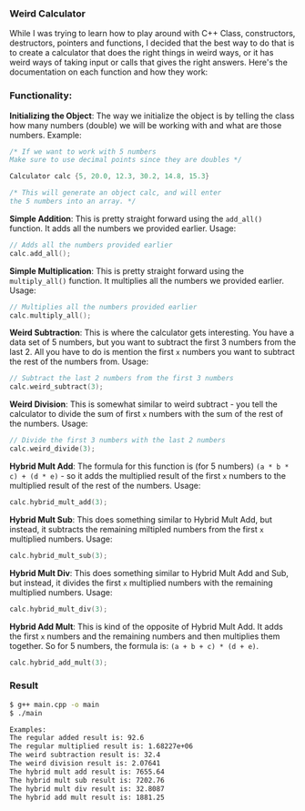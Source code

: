 ### Weird Calculator

While I was trying to learn how to play around with C++ Class, constructors, destructors, pointers and functions, I decided that the best way to do that is to create a calculator that does the right things in weird ways, or it has weird ways of taking input or calls that gives the right answers. Here's the documentation on each function and how they work:

### Functionality:

**Initializing the Object**: The way we initialize the object is by telling the class how many numbers (double) we will be working with and what are those numbers. Example:
```C++
/* If we want to work with 5 numbers 
Make sure to use decimal points since they are doubles */

Calculator calc {5, 20.0, 12.3, 30.2, 14.8, 15.3}

/* This will generate an object calc, and will enter
the 5 numbers into an array. */
```

**Simple Addition**: This is pretty straight forward using the `add_all()` function. It adds all the numbers we provided earlier. Usage:
```C++
// Adds all the numbers provided earlier
calc.add_all();
```

**Simple Multiplication**: This is pretty straight forward using the `multiply_all()` function. It multiplies all the numbers we provided earlier. Usage:
```C++
// Multiplies all the numbers provided earlier
calc.multiply_all();
```

**Weird Subtraction**: This is where the calculator gets interesting. You have a data set of 5 numbers, but you want to subtract the first 3 numbers from the last 2. All you have to do is mention the first `x` numbers you want to subtract the rest of the numbers from. Usage:
```C++
// Subtract the last 2 numbers from the first 3 numbers
calc.weird_subtract(3);
```

**Weird Division**: This is somewhat similar to weird subtract - you tell the calculator to divide the sum of first `x` numbers with the sum of the rest of the numbers. Usage:
```C++
// Divide the first 3 numbers with the last 2 numbers
calc.weird_divide(3);
```

**Hybrid Mult Add**: The formula for this function is (for 5 numbers) `(a * b * c) + (d * e)` - so it adds the multiplied result of the first `x` numbers to the multiplied result of the rest of the numbers. Usage:
```C++
calc.hybrid_mult_add(3);
```

**Hybrid Mult Sub**: This does something similar to Hybrid Mult Add, but instead, it subtracts the remaining miltipled numbers from the first `x` multiplied numbers. Usage:
```C++
calc.hybrid_mult_sub(3);
```

**Hybrid Mult Div**: This does something similar to Hybrid Mult Add and Sub, but instead, it divides the first `x` multiplied numbers with the remaining multiplied numbers. Usage:
```C++
calc.hybrid_mult_div(3);
```

**Hybrid Add Mult**: This is kind of the opposite of Hybrid Mult Add. It adds the first `x` numbers and the remaining numbers and then multiplies them together. So for 5 numbers, the formula is: `(a + b + c) * (d + e)`.
```C++
calc.hybrid_add_mult(3);
```

### Result

```bash
$ g++ main.cpp -o main
$ ./main

Examples: 
The regular added result is: 92.6
The regular multiplied result is: 1.68227e+06
The weird subtraction result is: 32.4
The weird division result is: 2.07641
The hybrid mult add result is: 7655.64
The hybrid mult sub result is: 7202.76
The hybrid mult div result is: 32.8087
The hybrid add mult result is: 1881.25
```